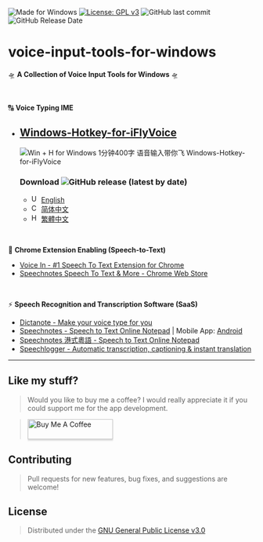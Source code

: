 ![Made for Windows](https://img.shields.io/badge/Made%20for-Windows-1f425f.svg) [![License: GPL v3](https://img.shields.io/badge/License-GPLv3-blue.svg)](https://www.gnu.org/licenses/gpl-3.0) ![GitHub last commit
](https://img.shields.io/github/last-commit/chriskyfung/voice-input-tools-for-windows) ![GitHub Release Date
](https://img.shields.io/github/release-date/chriskyfung/voice-input-tools-for-windows)

# voice-input-tools-for-windows

🛸 **A Collection of Voice Input Tools for Windows** 🛸

<br>

🔠 **Voice Typing IME**

- ## [Windows-Hotkey-for-iFlyVoice](https://github.com/chriskyfung/voice-input-tools-for-windows/tree/main/Windows-Hotkey-for-iFlyVoice)

    ![Win + H for Windows 1分钟400字 语音输入带你飞 Windows-Hotkey-for-iFlyVoice](https://repository-images.githubusercontent.com/351967858/27f78800-8f63-11eb-854d-3ef89bbe58fa)
  ### Download ![GitHub release (latest by date)](https://img.shields.io/github/v/release/chriskyfung/voice-input-tools-for-windows)

   - <img src="https://cdn.jsdelivr.net/gh/hjnilsson/country-flags@master/svg/us.svg" height="16" alt="US"> [English](https://github.com/chriskyfung/voice-input-tools-for-windows/releases/download/v2.1.2/Windows-Hotkey-for-iFlyVoice-en-32bit.exe)
   - <img src="https://cdn.jsdelivr.net/gh/hjnilsson/country-flags@master/svg/cn.svg" height="16" alt="China"> [简体中文](https://github.com/chriskyfung/voice-input-tools-for-windows/releases/download/v2.1.2/Windows-Hotkey-for-iFlyVoice-zhs-32bit.exe)
   - <img src="https://cdn.jsdelivr.net/gh/hjnilsson/country-flags@master/svg/hk.svg" height="16" alt="Hong Kong"> [繁體中文](https://github.com/chriskyfung/voice-input-tools-for-windows/releases/download/v2.1.2/Windows-Hotkey-for-iFlyVoice-zht-32bit.exe)

<br>

🛴 **Chrome Extension Enabling (Speech-to-Text)**

- [Voice In - #1 Speech To Text Extension for Chrome](https://dictanote.co/voicein/a/244277/)
- [Speechnotes Speech To Text & More - Chrome Web Store](https://chrome.google.com/webstore/detail/speechnotes-speech-to-tex/nncconplehmbkbhkgkodmnkfaflopkji)

<br>

⚡ **Speech Recognition and Transcription Software (SaaS)**

- [Dictanote - Make your voice type for you](https://dictanote.co/a/244277/)
- [Speechnotes - Speech to Text Online Notepad](https://speechnotes.co/) | Mobile App: [Android](https://play.google.com/store/apps/details?id=co.speechnotes.speechnotes)
- [Speechnotes 港式粵語 - Speech to Text Online Notepad](https://speechnotes.co/yue/)
- [Speechlogger - Automatic transcription, captioning & instant translation](https://speechlogger.appspot.com/)

* * *

## Like my stuff?

> Would you like to buy me a coffee? I would really appreciate it if you could support me for the app development.

> <a href="https://www.buymeacoffee.com/chrisfungky"><img src="https://www.buymeacoffee.com/assets/img/custom_images/orange_img.png" alt="Buy Me A Coffee" style="height: 41px !important;width: 174px !important;box-shadow: 0px 3px 2px 0px rgba(190, 190, 190, 0.5) !important;-webkit-box-shadow: 0px 3px 2px 0px rgba(190, 190, 190, 0.5) !important;" target="_blank"></a>

## Contributing

> Pull requests for new features, bug fixes, and suggestions are welcome!
## License

> Distributed under the [GNU General Public License v3.0](LICENSE)
